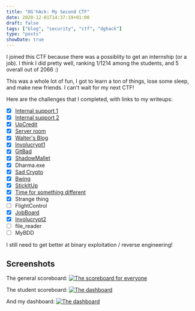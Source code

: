 ```yaml
---
title: "DG'hAck: My Second CTF"
date: 2020-12-01T14:37:19+01:00
draft: false
tags: ["blog", "security", "ctf", "dghack"]
type: "posts"
showDate: true
---
```


I joined this CTF because there was a possiblity to get an internship (or a job). I think I did pretty well, ranking 1/1214 among the students, and 5 overall out of 2066 :)

This was a whole lot of fun, I got to learn a ton of things, lose some sleep, and make new friends. I can't wait for my next CTF!

Here are the challenges that I completed, with links to my writeups:

- [x] [Internal support 1](/blog/writeup-dghack-internal-support-1/)
- [x] [Internal support 2](/blog/writeup-dghack-internal-support-2/)
- [x] [UpCredit](/blog/writeup-dghack-up-credit/)
- [x] [Server room](/blog/writeup-dghack-server-room/)
- [x] [Walter's Blog](/blog/writeup-dghack-walters-blog/)
- [x] [Involucrypt1](/blog/writeup-dghack-involucrypt-1/)
- [x] [GitBad](/blog/writeup-dghack-gitbad/)
- [x] [ShadowMallet](/blog/writeup-dghack-shadowmallet/)
- [x] Dharma.exe
- [x] [Sad Crypto](/blog/writeup-dghack-sad-crypto/)
- [x] [Bwing](/blog/writeup-dghack-bwing/)
- [x] [StickItUp](/blog/writeup-dghack-stickitup/)
- [x] [Time for something different](/blog/writeup-dghack-time-for-something-different/)
- [x] Strange thing
- [ ] FlightControl
- [x] [JobBoard](/blog/writeup-dghack-job-board/)
- [x] [Involucrypt2](/blog/writeup-dghack-involucrypt-2/)
- [ ] file_reader
- [ ] MyBDD

I still need to get better at binary exploitation / reverse engineering!

## Screenshots

The general scoreboard:
[![The scoreboard for everyone](/assets/dghack/scoreboard-general.png)](/assets/dghack/scoreboard-general.png)

The student scoreboard:
[![The dashboard](/assets/dghack/scoreboard-student.png)](/assets/dghack/scoreboard-student.png)

And my dashboard:
[![The dashboard](/assets/dghack/challenges.jpg)](/assets/dghack/challenges.jpg)
